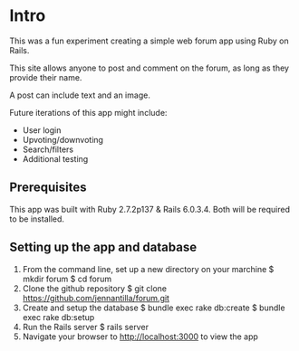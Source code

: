 # Intro

This was a fun experiment creating a simple web forum app using Ruby on Rails.

This site allows anyone to post and comment on the forum, as long as they provide their name. 

A post can include text and an image.

Future iterations of this app might include:

* User login
* Upvoting/downvoting 
* Search/filters
* Additional testing

## Prerequisites
This app was built with Ruby 2.7.2p137 & Rails 6.0.3.4. Both will be required to be installed.

## Setting up the app and database
1. From the command line, set up a new directory on your marchine
  $ mkdir forum
  $ cd forum
2. Clone the github repository
$ git clone https://github.com/jennantilla/forum.git
3. Create and setup the database
  $ bundle exec rake db:create
  $ bundle exec rake db:setup
4. Run the Rails server
  $ rails server 
5. Navigate your browser to [http://localhost:3000](http://localhost:3000) to view the app